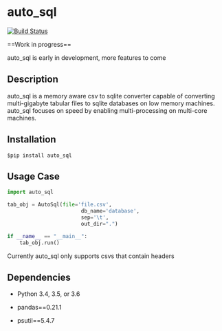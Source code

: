# auto_sql

[![Build Status](https://travis-ci.org/brettvanderwerff/auto_sql.svg?branch=master)](https://travis-ci.org/brettvanderwerff/auto_sql)

==Work in progress== 

auto_sql is early in development,  more features to come

## Description

auto_sql is a memory aware csv to sqlite converter capable of converting multi-gigabyte tabular files to sqlite
databases on low memory machines. auto_sql focuses on speed by enabling multi-processing on multi-core machines.

## Installation

```commandline
$pip install auto_sql
```

## Usage Case

```python
import auto_sql

tab_obj = AutoSql(file='file.csv',
                        db_name='database',
                        sep='\t',
                        out_dir=".")

if __name__ == "__main__":
    tab_obj.run()

```

Currently auto_sql only supports csvs that contain headers

## Dependencies

* Python 3.4, 3.5, or 3.6

* pandas==0.21.1


* psutil==5.4.7
